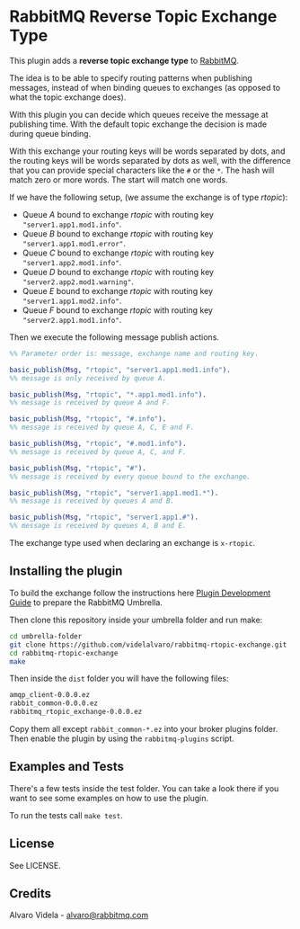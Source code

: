 # RabbitMQ Reverse Topic Exchange Type #

This plugin adds a __reverse topic exchange type__ to [RabbitMQ](http://www.rabbitmq.com).

The idea is to be able to specify routing patterns when publishing messages, instead of when binding queues to exchanges (as opposed to what the topic exchange does).

With this plugin you can decide which queues receive the message at publishing time. With the default topic exchange the decision is made during queue binding.

With this exchange your routing keys will be words separated by dots, and the routing keys will be words separated by dots as well, with the difference that you can
provide special characters like the `#` or the `*`. The hash will match zero or more words. The start will match one words.

If we have the following setup, (we assume the exchange is of type _rtopic_):

- Queue _A_ bound to exchange _rtopic_ with routing key `"server1.app1.mod1.info"`.
- Queue _B_ bound to exchange _rtopic_ with routing key `"server1.app1.mod1.error"`.
- Queue _C_ bound to exchange _rtopic_ with routing key `"server1.app2.mod1.info"`.
- Queue _D_ bound to exchange _rtopic_ with routing key `"server2.app2.mod1.warning"`.
- Queue _E_ bound to exchange _rtopic_ with routing key `"server1.app1.mod2.info"`.
- Queue _F_ bound to exchange _rtopic_ with routing key `"server2.app1.mod1.info"`.

Then we execute the following message publish actions.

```erlang
%% Parameter order is: message, exchange name and routing key.

basic_publish(Msg, "rtopic", "server1.app1.mod1.info").
%% message is only received by queue A.

basic_publish(Msg, "rtopic", "*.app1.mod1.info").
%% message is received by queue A and F.

basic_publish(Msg, "rtopic", "#.info").
%% message is received by queue A, C, E and F.

basic_publish(Msg, "rtopic", "#.mod1.info").
%% message is received by queue A, C, and F.

basic_publish(Msg, "rtopic", "#").
%% message is received by every queue bound to the exchange.

basic_publish(Msg, "rtopic", "server1.app1.mod1.*").
%% message is received by queues A and B.

basic_publish(Msg, "rtopic", "server1.app1.#").
%% message is received by queues A, B and E.
```

The exchange type used when declaring an exchange is `x-rtopic`.

## Installing the plugin ##

To build the exchange follow the instructions here [Plugin Development Guide](http://www.rabbitmq.com/plugin-development.html) to prepare the RabbitMQ Umbrella.

Then clone this repository inside your umbrella folder and run make:

```bash
cd umbrella-folder
git clone https://github.com/videlalvaro/rabbitmq-rtopic-exchange.git
cd rabbitmq-rtopic-exchange
make
```

Then inside the `dist` folder you will have the following files:

```bash
amqp_client-0.0.0.ez
rabbit_common-0.0.0.ez
rabbitmq_rtopic_exchange-0.0.0.ez
```

Copy them all except `rabbit_common-*.ez` into your broker plugins folder. Then enable the plugin by using the `rabbitmq-plugins` script.

## Examples and Tests ##

There's a few tests inside the test folder. You can take a look there if you want to see some examples on how to use the plugin.

To run the tests call `make test`.

## License ##

See LICENSE.

## Credits ##

Alvaro Videla - alvaro@rabbitmq.com